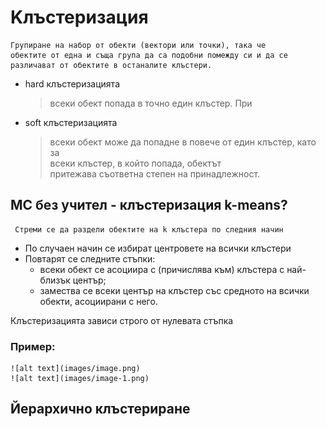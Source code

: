 # Kлъстеризация
    Групиране на набор от обекти (вектори или точки), така че
    обектите от една и съща група да са подобни помежду си и да се
    различават от обектите в останалите клъстери.

- hard клъстеризацията
    > всеки обект попада в точно един клъстер. При
- soft клъстеризацията 
    > всеки обект може да попадне в повече от един клъстер, като за <br/>
    > всеки клъстер, в който попада, обектът <br/>
    > притежава съответна степен на принадлежност. <br/>

## МС без учител - клъстеризация k-means?
     Стреми се да раздели обектите на k клъстера по следния начин

- По случаен начин се избират центровете на всички клъстери
- Повтарят се следните стъпки:
    - всеки обект се асоциира с (причислява към) клъстера с най-близък център;
    - замества се всеки център на клъстер със средното на всички обекти, асоциирани с него.

Клъстеризацията зависи строго от нулевата стъпка

### Пример: 

    ![alt text](images/image.png)
    ![alt text](images/image-1.png)

## Йерархично клъстериране